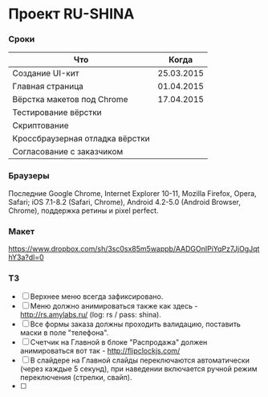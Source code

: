 # Проект RU-SHINA
### Сроки
Что | Когда
--- | ---
Создание UI-кит | 25.03.2015
Главная страница | 01.04.2015
Вёрстка макетов под Chrome | 17.04.2015
Тестирование вёрстки |
Скриптование |
Кроссбраузерная отладка вёрстки |
Согласование с заказчиком |

### Браузеры
Последние Google Chrome, Internet Explorer 10-11, Mozilla Firefox, Opera, Safari; iOS 7.1-8.2 (Safari, Chrome), Android 4.2-5.0 (Android Browser, Chrome), поддержка ретины и pixel perfect.

### Макет
https://www.dropbox.com/sh/3sc0sx85m5wappb/AADGOnIPiYqPz7JjOgJqthY3a?dl=0

### ТЗ
- [ ] Верхнее меню всегда зафиксировано.
- [ ] Меню должно анимироваться также как здесь - http://rs.amylabs.ru/ (log: rs / pass: shina).
- [ ] Все формы заказа должны проходить валидацию, поставить маски в поле "телефона".
- [ ] Счетчик на Главной в блоке "Распродажа" должен анимироваться вот так - http://flipclockjs.com/
- [ ] В слайдере на Главной слайды переключаются автоматически (через каждые 5 секунд), при наведении включается ручной режим переключения (стрелки, свайп).
- [ ]
